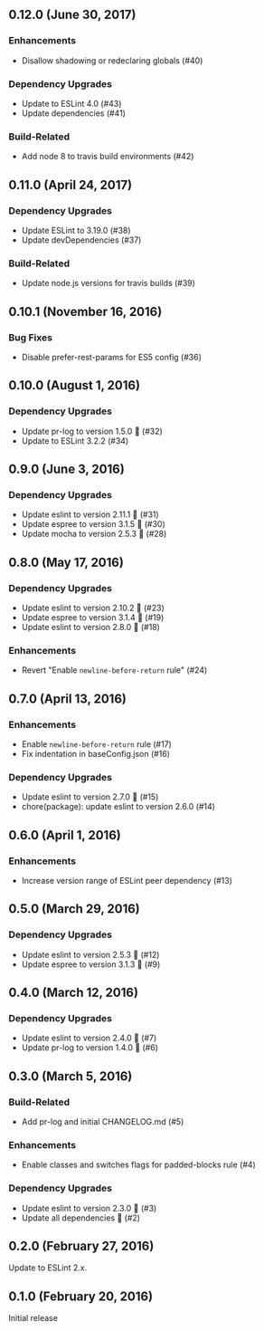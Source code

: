 ## 0.12.0 (June 30, 2017)

### Enhancements

* Disallow shadowing or redeclaring globals (#40)

### Dependency Upgrades

* Update to ESLint 4.0 (#43)
* Update dependencies (#41)

### Build-Related

* Add node 8 to travis build environments (#42)

## 0.11.0 (April 24, 2017)

### Dependency Upgrades

* Update ESLint to 3.19.0 (#38)
* Update devDependencies (#37)

### Build-Related

* Update node.js versions for travis builds (#39)

## 0.10.1 (November 16, 2016)

### Bug Fixes

* Disable prefer-rest-params for ES5 config (#36)

## 0.10.0 (August 1, 2016)

### Dependency Upgrades

* Update pr-log to version 1.5.0 🚀 (#32)
* Update to ESLint 3.2.2 (#34)


## 0.9.0 (June 3, 2016)

### Dependency Upgrades

* Update eslint to version 2.11.1 🚀 (#31)
* Update espree to version 3.1.5 🚀 (#30)
* Update mocha to version 2.5.3 🚀 (#28)

## 0.8.0 (May 17, 2016)

### Dependency Upgrades

* Update eslint to version 2.10.2 🚀 (#23)
* Update espree to version 3.1.4 🚀 (#19)
* Update eslint to version 2.8.0 🚀 (#18)

### Enhancements

* Revert "Enable `newline-before-return` rule" (#24)

## 0.7.0 (April 13, 2016)

### Enhancements

* Enable `newline-before-return` rule (#17)
* Fix indentation in baseConfig.json (#16)

### Dependency Upgrades

* Update eslint to version 2.7.0 🚀 (#15)
* chore(package): update eslint to version 2.6.0 (#14)

## 0.6.0 (April 1, 2016)

### Enhancements

* Increase version range of ESLint peer dependency (#13)

## 0.5.0 (March 29, 2016)

### Dependency Upgrades

* Update eslint to version 2.5.3 🚀 (#12)
* Update espree to version 3.1.3 🚀 (#9)

## 0.4.0 (March 12, 2016)

### Dependency Upgrades

* Update eslint to version 2.4.0 🚀 (#7)
* Update pr-log to version 1.4.0 🚀 (#6)

## 0.3.0 (March 5, 2016)

### Build-Related

* Add pr-log and initial CHANGELOG.md (#5)

### Enhancements

* Enable classes and switches flags for padded-blocks rule (#4)

### Dependency Upgrades

* Update eslint to version 2.3.0 🚀 (#3)
* Update all dependencies 🌴 (#2)

## 0.2.0 (February 27, 2016)

Update to ESLint 2.x.

## 0.1.0 (February 20, 2016)

Initial release
